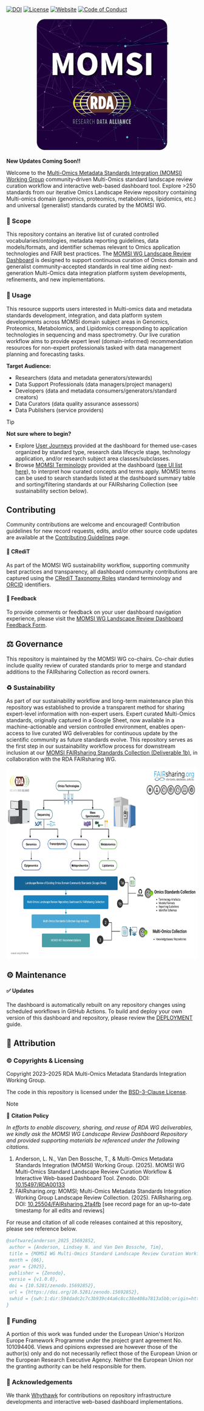 <!-- badges: start -->
[![DOI](https://zenodo.org/badge/DOI/10.15497/RDA00133.svg)](https://doi.org/10.5281/zenodo.15692852)
[![License](https://img.shields.io/badge/License-BSD_3--Clause-orange.svg)](https://opensource.org/licenses/BSD-3-Clause)
[![Website](https://img.shields.io/website?url=https%3A%2F%2Fwww.rd-alliance.org%2Fgroups%2Fmulti-omics-metadata-standards-integration-momsi-wg%2Fmembers&up_message=RDA%20MOMSI%20WG&down_message=MOMSI)](https://www.rd-alliance.org/groups/multi-omics-metadata-standards-integration-momsi-wg)
[![Code of Conduct](https://img.shields.io/badge/_code_of_conduct-yellow.svg?style=flat)](https://www.rd-alliance.org/about/code-of-conduct)
<!-- badges: end -->

<p align="center">
  <img src="https://github.com/RDA-MOMSI/Dashboard/blob/main/src/images/MOMSI_WG_Logo.jpg" height="350">
</p>

**New Updates Coming Soon!!**

Welcome to the [Multi-Omics Metadata Standards Integration (MOMSI) Working Group](https://www.rd-alliance.org/groups/multi-omics-metadata-standards-integration-momsi-wg) community-driven Multi-Omics standard landscape review curation workflow and interactive web-based dashboard tool. Explore >250 standards from our iterative Omics Landscape Review repository containing Multi-omics domain (genomics, proteomics, metabolomics, lipidomics, etc.) and universal (generalist) standards curated by the MOMSI WG. 

### 🎯 Scope

This repository contains an iterative list of curated controlled vocabularies/ontologies, metadata reporting guidelines, data models/formats, and identifier schemas relevant to Omics application technologies and FAIR best practices. The [MOMSI WG Landscape Review Dashboard](https://rda-momsi.github.io/Dashboard) is designed to support continuous curation of Omics domain and generalist community-accepted standards in real time aiding next-generation Multi-Omics data integration platform system developments, refinements, and new implementations.

### 👥 Usage

This resource supports users interested in Multi-omics data and metadata standards development, integration, and data platform system developments across MOMSI domain subject areas in Genomics, Proteomics, Metabolomics, and Lipidomics corresponding to application technologies in sequencing and mass spectrometry. Our live curation workflow aims to provide expert level (domain-informed) recommendation resources for non-expert professionals tasked with data management planning and forecasting tasks.

**Target Audience:**
 - Researchers (data and metadata generators/stewards)
 - Data Support Professionals (data managers/project managers)
 - Developers (data and metadata consumers/generators/standard creators)
 - Data Curators (data quality assurance assessors)
 - Data Publishers (service providers)

> [!TIP]
> **Not sure where to begin?**
> - Explore [User Journeys](https://rda-momsi.github.io/Dashboard/user-journeys) provided at the dashboard for themed use-cases organized by standard type, research data lifecycle stage, technology application, and/or research subject area classes/subclasses.
> - Browse [MOMSI Terminology](https://github.com/RDA-MOMSI/Dashboard/tree/main/src/glossary) provided at the dashboard ([see UI list here](https://rda-momsi.github.io/Dashboard/glossary)), to interpret how curated concepts and terms apply. MOMSI terms can be used to search standards listed at the dashboard summary table and sorting/filtering standards at our FAIRsharing Collection (see sustainability section below).


## Contributing

Community contributions are welcome and encouraged! Contribution guidelines for new record requests, edits, and/or other source code updates are available at the [Contributing Guidelines](https://rda-momsi.github.io/Dashboard/contributing) page. 

#### 🙌 CRediT

As part of the MOMSI WG sustainability workflow, supporting community best practices and transparency, all dashboard community contributions are captured using the [CRediT Taxonomy Roles](https://doi.org/10.25504/FAIRsharing.fe4816) standard terminology and [ORCID](https://doi.org/10.25504/FAIRsharing.OrNi1L) identifiers. 

#### 📮 Feedback

To provide comments or feedback on your user dashboard navigation experience, please visit the [MOMSI WG Landscape Review Dashboard Feedback Form](https://forms.gle/uyovpTRTMpYbvoV57).


## ⚖️ Governance

This repository is maintained by the MOMSI WG co-chairs. Co-chair duties include quality review of curated standards prior to merge and standard additions to the FAIRsharing Collection as record owners.

### ♻️ Sustainability

As part of our sustainability workflow and long-term maintenance plan this repository was established to provide a transparent method for sharing expert-level information with non-expert users. Expert curated Multi-Omics standards, originally captured in a Google Sheet, now available in a machine-actionable and version controlled environment, enables open-access to live curated WG deliverables for continuous update by the scientific community as future standards evolve. This repository serves as the first step in our sustainability workflow process for downstream inclusion at our [MOMSI FAIRsharing Standards Collection (Deliverable 1b)](https://doi.org/10.25504/FAIRsharing.2fa4fb), in collaboration with the RDA FAIRsharing WG.

<p align="center">
  <img src="https://github.com/RDA-MOMSI/Dashboard/blob/main/src/images/Deliverables_Workflow.jpg" height="500">
</p>


## ⚙️ Maintenance

####  ✅ Updates

The dashboard is automatically rebuilt on any repository changes using scheduled workflows in GitHub Actions. To build and deploy your own version of this dashboard and repository, please review the [DEPLOYMENT](https://github.com/RDA-MOMSI/Dashboard/blob/main/DEPLOYMENT.md) guide.


## 🌟 Attribution

### ©️ Copyrights & Licensing

Copyright 2023–2025 RDA Multi-Omics Metadata Standards Integration Working Group.

The code in this repository is licensed under the [BSD-3-Clause License](https://github.com/RDA-MOMSI/Dashboard#BSD-3-Clause-1-ov-file).

> [!NOTE]
> 📖 **Citation Policy**
> 
> _In efforts to enable discovery, sharing, and reuse of RDA WG deliverables, we kindly ask the MOMSI WG Landscape Review Dashboard Repository and provided supporting materials be referenced under the following citations._
> 1. Anderson, L. N., Van Den Bossche, T., & Multi-Omics Metadata Standards Integration (MOMSI) Working Group. (2025). MOMSI WG Multi-Omics Standard Landscape Review Curation Workflow & Interactive Web-based Dashboard Tool. Zenodo. DOI: [10.15497/RDA00133](https://doi.org/10.15497/RDA00133)
> 2. FAIRsharing.org: MOMSI; Multi-Omics Metadata Standards Integration Working Group Landscape Review Collection. (2025). FAIRsharing.org. DOI: [10.25504/FAIRsharing.2fa4fb](https://doi.org/10.25504/FAIRsharing.2fa4fb) [see record page for an up-to-date timestamp for all edits and reviews]
>

For reuse and citation of all code releases contained at this repository, please see reference below.
```bibtex
@software{anderson_2025_15692852,
 author = {Anderson, Lindsey N. and Van Den Bossche, Tim},
 title = {MOMSI WG Multi-Omics Standard Landscape Review Curation Workflow & Interactive Web-based Dashboard Tool},
 month = {06},
 year = {2025},
 publisher = {Zenodo},
 versio = {v1.0.0},
 doi = {10.5281/zenodo.15692852},
 url = {https://doi.org/10.5281/zenodo.15692852},
 swhid = {swh:1:dir:594dadc2c7c3b939c44a6c8cc38e408a7813a5bb;origin=https://doi.org/10.5281/zenodo.15692698;visit=swh:1:snp:ad6959a0c089afd540d2ccec9a2ae11c1e232694;anchor=swh:1:rel:6b06c16ce8cabe6e462c96a792d96124e99cb9f9;path=RDA-MOMSI-Dashboard-e5bfe2f},
}
```

### 🎁 Funding

A portion of this work was funded under the European Union's Horizon Europe Framework Programme under the project grant agreement No. 101094406. Views and opinions expressed are however those of the author(s) only and do not necessarily reflect those of the European Union or the European Research Executive Agency. Neither the European Union nor the granting authority can be held responsible for them.

### 🙌 Acknowledgements

We thank [Whythawk](https://whythawk.com/) for contributions on repository infrastructure developments and interactive web-based dashboard implementations.
